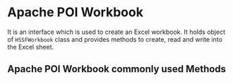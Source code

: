 # Apache POI Workbook

It is an interface which is used to create an Excel workbook. It holds object of `HSSFWorkbook` class and provides methods to create, read and write into the Excel sheet.

## Apache POI Workbook commonly used Methods



